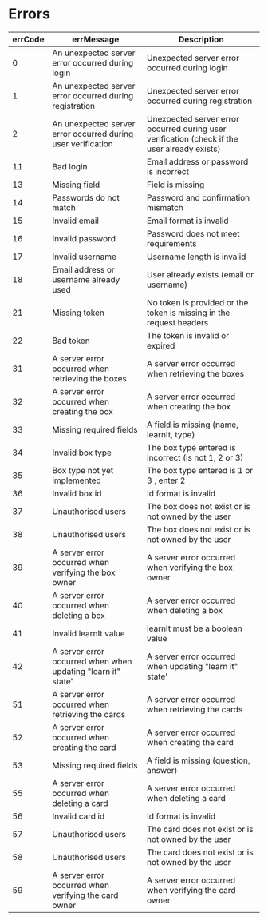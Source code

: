 # Errors

| errCode | errMessage                            | Description                           |
| ------- | ------------------------------------- | -------------------------------------- |
| 0       | An unexpected server error occurred during login | Unexpected server error occurred during login |
| 1       | An unexpected server error occurred during registration | Unexpected server error occurred during registration |
| 2       | An unexpected server error occurred during user verification | Unexpected server error occurred during user verification (check if the user already exists) |
| 11      | Bad login                             | Email address or password is incorrect |
| 13      | Missing field                         | Field is missing                       |
| 14      | Passwords do not match                | Password and confirmation mismatch     |
| 15      | Invalid email                         | Email format is invalid                |
| 16      | Invalid password                      | Password does not meet requirements    |
| 17      | Invalid username                      | Username length is invalid             |
| 18      | Email address or username already used | User already exists (email or username)                                |
| 21      | Missing token                          | No token is provided or the token is missing in the request headers    |
| 22      | Bad token                              | The token is invalid or expired                                        |
| 31      | A server error occurred when retrieving the boxes        | A server error occurred when retrieving the boxes    |
| 32      | A server error occurred when creating the box            | A server error occurred when creating the box        |
| 33      | Missing required fields                                  | A field is missing (name, learnIt, type)             |
| 34      | Invalid box type                                         | The box type entered is incorrect (is not 1, 2 or 3) |
| 35      | Box type not yet implemented                             | The box type entered is 1 or 3 , enter 2             |
| 36      | Invalid box id                                           | Id format is invalid                                 |
| 37      | Unauthorised users                                       | The box does not exist or is not owned by the user   |
| 38      | Unauthorised users                                       | The box does not exist or is not owned by the user   |
| 39      | A server error occurred when verifying the box owner     | A server error occurred when verifying the box owner |
| 40      | A server error occurred when deleting a box              | A server error occurred when deleting a box          |
| 41      | Invalid learnIt value                                    | learnIt must be a boolean value                      |
| 42      | A server error occurred when when updating "learn it" state' | A server error occurred when updating "learn it" state'          |
| 51      | A server error occurred when retrieving the cards        | A server error occurred when retrieving the cards    |
| 52      | A server error occurred when creating the card           | A server error occurred when creating the card       |
| 53      | Missing required fields                                  | A field is missing (question, answer)                |
| 55      | A server error occurred when deleting a card             | A server error occurred when deleting a card         |
| 56      | Invalid card id                                          | Id format is invalid                                 |
| 57      | Unauthorised users                                       | The card does not exist or is not owned by the user  |
| 58      | Unauthorised users                                       | The card does not exist or is not owned by the user  |
| 59      | A server error occurred when verifying the card owner    | A server error occurred when verifying the card owner|
